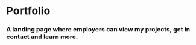 # **Portfolio**

### A landing page where employers can view my projects, get in contact and learn more.  
